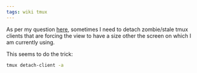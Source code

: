 ```yaml
---
tags: wiki tmux
---
```


As per my question [here](https://github.com/tmux/tmux/issues/964), sometimes I need to detach zombie/stale tmux clients that are forcing the view to have a size other the screen on which I am currently using.

This seems to do the trick:

```sh
tmux detach-client -a
```
